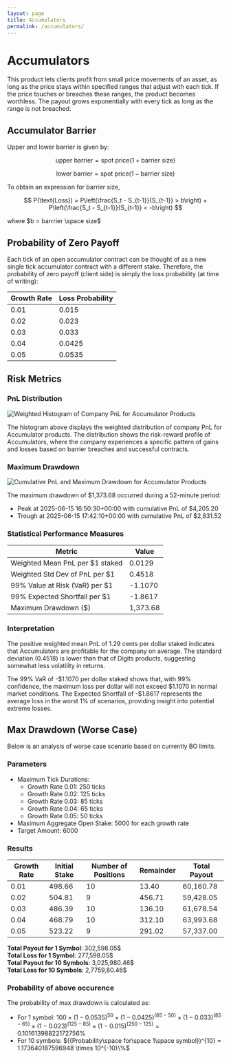 ```yaml
---
layout: page
title: Accumulators
permalink: /accumulators/
---
```


# Accumulators

This product lets clients profit from small price movements of an asset, as long as the price stays within specified ranges that adjust with each tick. If the price touches or breaches these ranges, the product becomes worthless. The payout grows exponentially with every tick as long as the range is not breached.

## Accumulator Barrier

Upper and lower barrier is given by:

$$\text{upper barrier} = \text{spot price} (1 + \text{barrier size})$$

$$\text{lower barrier} = \text{spot price} (1 - \text{barrier size})$$

To obtain an expression for barrier size,

$$ P(\text{Loss}) = P\left(\frac{S_t - S_{t-1}}{S_{t-1}} > b\right) + P\left(\frac{S_t - S_{t-1}}{S_{t-1}} < -b\right) $$

where $b = barrrier \space size$ 


## Probability of Zero Payoff
Each tick of an open accumulator contract can be thought of as a new single tick accumulator contract with a different stake. Therefore, the probability of zero payoff (client side) is simply the loss probability (at time of writing):

| Growth Rate | Loss Probability |
|-------------|------------------|
| 0.01        | 0.015            |
| 0.02        | 0.023            |
| 0.03        | 0.033            |
| 0.04        | 0.0425           |
| 0.05        | 0.0535           |


## Risk Metrics

### PnL Distribution
![Weighted Histogram of Company PnL for Accumulator Products](/risk-mapping/source/products/accu_pnl_hist.png)

The histogram above displays the weighted distribution of company PnL for Accumulator products. The distribution shows the risk-reward profile of Accumulators, where the company experiences a specific pattern of gains and losses based on barrier breaches and successful contracts.

### Maximum Drawdown
![Cumulative PnL and Maximum Drawdown for Accumulator Products](/risk-mapping/source/products/accu_cum_pnl.png)

The maximum drawdown of $1,373.68 occurred during a 52-minute period:
- Peak at 2025-06-15 16:50:30+00:00 with cumulative PnL of $4,205.20
- Trough at 2025-06-15 17:42:10+00:00 with cumulative PnL of $2,831.52

### Statistical Performance Measures

| Metric | Value |
|--------|-------|
| Weighted Mean PnL per $1 staked | 0.0129 |
| Weighted Std Dev of PnL per $1 | 0.4518 |
| 99% Value at Risk (VaR) per $1 | -1.1070 |
| 99% Expected Shortfall per $1 | -1.8617 |
| Maximum Drawdown ($) | 1,373.68 |

### Interpretation

The positive weighted mean PnL of 1.29 cents per dollar staked indicates that Accumulators are profitable for the company on average. The standard deviation (0.4518) is lower than that of Digits products, suggesting somewhat less volatility in returns.

The 99% VaR of -\$1.1070 per dollar staked shows that, with 99% confidence, the maximum loss per dollar will not exceed \$1.1070 in normal market conditions. The Expected Shortfall of -$1.8617 represents the average loss in the worst 1% of scenarios, providing insight into potential extreme losses.

## Max Drawdown (Worse Case)
Below is an analysis of worse case scenario based on currently BO limits.  

### Parameters
- Maximum Tick Durations:
  - Growth Rate 0.01: 250 ticks
  - Growth Rate 0.02: 125 ticks
  - Growth Rate 0.03: 85 ticks
  - Growth Rate 0.04: 65 ticks
  - Growth Rate 0.05: 50 ticks
- Maximum Aggregate Open Stake: 5000 for each growth rate
- Target Amount: 6000

### Results

| Growth Rate | Initial Stake | Number of Positions | Remainder | Total Payout |
|-------------|---------------|---------------------|-----------|--------------|
| 0.01        | 498.66        | 10                  | 13.40     | 60,160.78    |
| 0.02        | 504.81        | 9                   | 456.71    | 59,428.05    |
| 0.03        | 486.39        | 10                  | 136.10    | 61,678.54    |
| 0.04        | 468.79        | 10                  | 312.10    | 63,993.68    |
| 0.05        | 523.22        | 9                   | 291.02    | 57,337.00    |

**Total Payout for 1 Symbol**: 302,598.05\$  <br>
**Total Loss for 1 Symbol**: 277,598.05\$ <br>
**Total Payout for 10 Symbols**: 3,025,980.46\$ <br>
**Total Loss for 10 Symbols**: 2,7759,80.46\$


### Probability of above occurence
The probability of max drawdown is calculated as:
- For 1 symbol: 
  $100 \times (1 - 0.0535)^{50} \times (1 - 0.0425)^{(65-50)} \times (1 - 0.033)^{(85-65)} \times (1 - 0.023)^{(125-85)} \times (1 - 0.015)^{(250-125)} = 0.10161398822172756\%$
  <br>
- For 10 symbols: 
  $({Probability\space  for\space  1\space  symbol})^{10} = 1.173640187596948 \times 10^{-10}\%$
